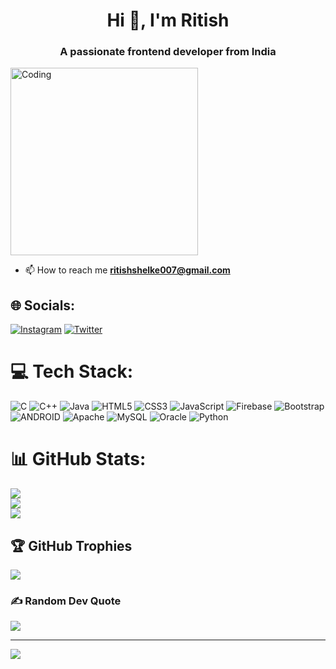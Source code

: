 <h1 align="center">Hi 👋, I'm Ritish</h1>
<h3 align="center">A passionate frontend developer from India</h3>
<img align="center" alt="Coding" width="300" src="https://media.giphy.com/media/v1.Y2lkPTc5MGI3NjExMzhiNWNmYTZiN2Y4NmM1N2RkZDIzNDkxZTY0YzA5YzUxYzY1MTBiYSZjdD1n/LaVp0AyqR5bGsC5Cbm/giphy.gif">


- 📫 How to reach me **ritishshelke007@gmail.com**

## 🌐 Socials:
[![Instagram](https://img.shields.io/badge/Instagram-%23E4405F.svg?logo=Instagram&logoColor=white)](https://instagram.com/ritish_shelke_patil_17) [![Twitter](https://img.shields.io/badge/Twitter-%231DA1F2.svg?logo=Twitter&logoColor=white)](https://twitter.com/ritish35528125) 

# 💻 Tech Stack:
![C](https://img.shields.io/badge/c-%2300599C.svg?style=for-the-badge&logo=c&logoColor=white) ![C++](https://img.shields.io/badge/c++-%2300599C.svg?style=for-the-badge&logo=c%2B%2B&logoColor=white) ![Java](https://img.shields.io/badge/java-%23ED8B00.svg?style=for-the-badge&logo=java&logoColor=white) ![HTML5](https://img.shields.io/badge/html5-%23E34F26.svg?style=for-the-badge&logo=html5&logoColor=white) ![CSS3](https://img.shields.io/badge/css3-%231572B6.svg?style=for-the-badge&logo=css3&logoColor=white) ![JavaScript](https://img.shields.io/badge/javascript-%23323330.svg?style=for-the-badge&logo=javascript&logoColor=%23F7DF1E) ![Firebase](https://img.shields.io/badge/firebase-%23039BE5.svg?style=for-the-badge&logo=firebase) ![Bootstrap](https://img.shields.io/badge/bootstrap-%23563D7C.svg?style=for-the-badge&logo=bootstrap&logoColor=white) ![ANDROID](https://img.shields.io/badge/android-%2320232a.svg?style=for-the-badge&logo=android&logoColor=%a4c639) ![Apache](https://img.shields.io/badge/apache-%23D42029.svg?style=for-the-badge&logo=apache&logoColor=white) ![MySQL](https://img.shields.io/badge/mysql-%2300f.svg?style=for-the-badge&logo=mysql&logoColor=white) ![Oracle](https://img.shields.io/badge/Oracle-F80000?style=for-the-badge&logo=oracle&logoColor=white) ![Python](https://img.shields.io/badge/python-3670A0?style=for-the-badge&logo=python&logoColor=ffdd54)
# 📊 GitHub Stats:
![](https://github-readme-stats.vercel.app/api?username=Ritishshelke007&theme=vue-dark&hide_border=false&include_all_commits=true&count_private=false)<br/>
![](https://github-readme-streak-stats.herokuapp.com/?user=Ritishshelke007&theme=vue-dark&hide_border=false)<br/>
![](https://github-readme-stats.vercel.app/api/top-langs/?username=Ritishshelke007&theme=vue-dark&hide_border=false&include_all_commits=true&count_private=false&layout=compact)

## 🏆 GitHub Trophies
![](https://github-profile-trophy.vercel.app/?username=Ritishshelke007&theme=dark_dimmed&no-frame=true&no-bg=false&margin-w=4)

### ✍️ Random Dev Quote
![](https://quotes-github-readme.vercel.app/api?type=horizontal&theme=tokyonight)

---
[![](https://visitcount.itsvg.in/api?id=Ritishshelke007&icon=2&color=9)](https://visitcount.itsvg.in)

